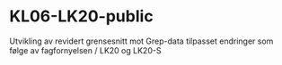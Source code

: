 # KL06-LK20-public
Utvikling av revidert grensesnitt mot Grep-data tilpasset endringer som følge av fagfornyelsen / LK20 og LK20-S
